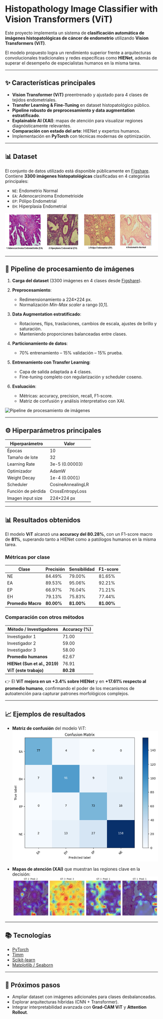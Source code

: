 # Histopathology Image Classifier with Vision Transformers (ViT)

Este proyecto implementa un sistema de **clasificación automática de imágenes histopatológicas de cáncer de endometrio** utilizando **Vision Transformers (ViT)**.

El modelo propuesto logra un rendimiento superior frente a arquitecturas convolucionales tradicionales y redes específicas como **HIENet**, además de superar el desempeño de especialistas humanos en la misma tarea.

---

## ✨ Características principales

* **Vision Transformer (ViT)** preentrenado y ajustado para 4 clases de tejidos endometriales.
* **Transfer Learning & Fine-Tuning** en dataset histopatológico público.
* **Pipeline robusto de preprocesamiento y data augmentation estratificado**.
* **Explainable AI (XAI)**: mapas de atención para visualizar regiones diagnósticamente relevantes.
* **Comparación con estado del arte**: HIENet y expertos humanos.
* Implementación en **PyTorch** con técnicas modernas de optimización.

---
## 📊 Dataset
El conjunto de datos utilizado está disponible públicamente en [Figshare](https://figshare.com/articles/dataset/A_histopathological_image_dataset_for_endometrial_disease_diagnosis/7306361).  
Contiene **3300 imágenes histopatológicas** clasificadas en 4 categorías principales:

- `NE`: Endometrio Normal  
- `EA`: Adenocarcinoma Endometrioide  
- `EP`: Pólipo Endometrial  
- `EH`: Hiperplasia Endometrial 

![Categorías principales](docs/cells.png)

---

## 🧬 Pipeline de procesamiento de imágenes

1. **Carga del dataset** (3300 imágenes en 4 clases desde [Figshare](https://figshare.com/articles/dataset/A_histopathological_image_dataset_for_endometrial_disease_diagnosis/7306361)).
2. **Preprocesamiento**:

   * Redimensionamiento a 224×224 px.
   * Normalización *Min-Max scaler* a rango \[0,1].
3. **Data Augmentation estratificado**:

   * Rotaciones, flips, traslaciones, cambios de escala, ajustes de brillo y saturación.
   * Manteniendo proporciones balanceadas entre clases.
4. **Particionamiento de datos**:

   * 70% entrenamiento – 15% validación – 15% prueba.
5. **Entrenamiento con Transfer Learning**:

   * Capa de salida adaptada a 4 clases.
   * Fine-tuning completo con regularización y scheduler coseno.
6. **Evaluación**:

   * Métricas: accuracy, precision, recall, F1-score.
   * Matriz de confusión y análisis interpretativo con XAI.


![Pipeline de procesamiento de imágenes](docs/pipeline.png.png)

---

## ⚙️ Hiperparámetros principales

| Hiperparámetro     | Valor             |
| ------------------ | ----------------- |
| Épocas             | 10                |
| Tamaño de lote     | 32                |
| Learning Rate      | 3e-5 (0.00003)    |
| Optimizador        | AdamW             |
| Weight Decay       | 1e-4 (0.0001)     |
| Scheduler          | CosineAnnealingLR |
| Función de pérdida | CrossEntropyLoss  |
| Imagen input size  | 224×224 px        |

---

## 📊 Resultados obtenidos

El modelo **ViT** alcanzó una **accuracy del 80.28%**, con un F1-score macro de **81%**, superando tanto a HIENet como a patólogos humanos en la misma tarea.

### Métricas por clase

| Clase              | Precisión  | Sensibilidad | F1-score   |
| ------------------ | ---------- | ------------ | ---------- |
| NE                 | 84.49%     | 79.00%       | 81.65%     |
| EA                 | 89.53%     | 95.06%       | 92.21%     |
| EP                 | 66.97%     | 76.04%       | 71.21%     |
| EH                 | 79.13%     | 75.83%       | 77.44%     |
| **Promedio Macro** | **80.00%** | **81.00%**   | **81.00%** |

### Comparación con otros métodos

| Método / Investigadores       | Accuracy (%) |
| ----------------------------- | ------------ |
| Investigador 1                | 71.00        |
| Investigador 2                | 59.00        |
| Investigador 3                | 58.00        |
| **Promedio humanos**          | 62.67        |
| **HIENet (Sun et al., 2019)** | 76.91        |
| **ViT (este trabajo)**        | **80.28**    |

👉 El **ViT mejora en un +3.4% sobre HIENet** y en **+17.61% respecto al promedio humano**, confirmando el poder de los mecanismos de autoatención para capturar patrones morfológicos complejos.

---

## 📈 Ejemplos de resultados

* **Matriz de confusión** del modelo ViT:
  ![Confusion Matrix](docs/mc.png)

* **Mapas de atención (XAI)** que muestran las regiones clave en la decisión:
  ![Attention Map](docs/heatmap.png)

---

## 📚 Tecnologías

* [PyTorch](https://pytorch.org/)
* [Timm](https://github.com/huggingface/pytorch-image-models)
* [Scikit-learn](https://scikit-learn.org/)
* [Matplotlib / Seaborn](https://matplotlib.org/)

---

## 🚀 Próximos pasos

* Ampliar dataset con imágenes adicionales para clases desbalanceadas.
* Explorar arquitecturas híbridas (CNN + Transformer).
* Integrar interpretabilidad avanzada con **Grad-CAM ViT** y **Attention Rollout**.

